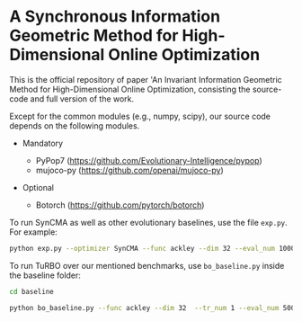 # A Synchronous Information Geometric Method for High-Dimensional Online Optimization
This is the official repository of paper 'An Invariant Information Geometric Method for High-Dimensional Online Optimization, consisting the source-code and full version of the work.

Except for the common modules (e.g., numpy, scipy), our source code depends on the following modules.

- Mandatory
  - PyPop7 (https://github.com/Evolutionary-Intelligence/pypop)
  - mujoco-py (https://github.com/openai/mujoco-py)


- Optional
  - Botorch (https://github.com/pytorch/botorch)

To run SynCMA as well as other evolutionary baselines, use the file `exp.py`. For example:

```bash
python exp.py --optimizer SynCMA --func ackley --dim 32 --eval_num 10000 --rep 100 --lam 2
```

To run TuRBO over our mentioned benchmarks, use `bo_baseline.py` inside the baseline folder:

```bash
cd baseline

python bo_baseline.py --func ackley --dim 32  --tr_num 1 --eval_num 5000 --repeat_num 30 --gpu_idx 0
```
